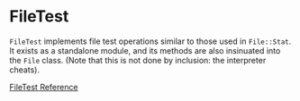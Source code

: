 # FileTest

`FileTest` implements file test operations similar to those used in
`File::Stat`. It exists as a standalone module, and its methods are also
insinuated into the `File` class. (Note that this is not done by inclusion:
the interpreter cheats).

[FileTest Reference](http://ruby-doc.org/core-2.5.0/FileTest.html)
